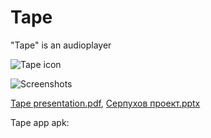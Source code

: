 # Tape
"Tape" is an audioplayer




![Tape icon](https://user-images.githubusercontent.com/98738839/165335707-7fc6f1f9-4142-4e50-92da-a5c4c8f4e72a.png)

![Screenshots](https://user-images.githubusercontent.com/98738839/166492687-5fa70cbc-15a8-417b-a450-913ee526771c.png)

[Tape presentation.pdf](https://github.com/LT84/Tape/files/8611758/Tape.presentation.pdf), [Серпухов проект.pptx](https://github.com/LT84/Tape/files/8641226/default.pptx)


Tape app apk: 




